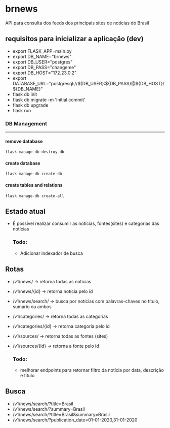 # brnews
API para consulta dos feeds dos principais sites de notícias do Brasil

## requisitos para inicializar a aplicação (dev)
- export FLASK_APP=main.py
- export DB_NAME="brnews"
- export DB_USER="postgres"
- export DB_PASS="changeme"
- export DB_HOST="172.23.0.2"
- export DATABASE_URL="postgresql://\${DB_USER}:\${DB_PASS}\@\${DB_HOST}/${DB_NAME}"
- flask db init
- flask db migrate -m 'Initial commit'
- flask db upgrade
- flask run


### DB Management
-----------------
#### remove database
```flask manage-db destroy-db```
#### create database
```flask manage-db create-db```
#### create tables and relations
```flask manage-db create-all```

## Estado atual
- É possível realizar consumir as notícias, fontes(sites) e categorias das notícias
  

    ### Todo:
    - Adicionar indexador de busca
  
## Rotas
- /v1/news/ -> retorna todas as notícias
- /v1/news/{id} -> retorna notícia pelo id
- /v1/news/search/ -> busca por notícias com palavras-chaves no título, sumário ou ambos
- /v1/categories/ -> retorna todas as categorias
- /v1/categories/{id} -> retorna categoria pelo id
- /v1/sources/ -> retorna todas as fontes (sites)
- /v1/sources/{id} -> retorna a fonte pelo id

    ### Todo:
    - melhorar endpoints para retornar filtro da notícia por data, descrição e título

## Busca
- /v1/news/search/?title=Brasil
- /v1/news/search/?summary=Brasil
- /v1/news/search/?title=Brasil&summary=Brasil
- /v1/news/search/?publication_date=01-01-2020,31-01-2020
